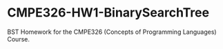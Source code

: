 # CMPE326-HW1-BinarySearchTree
BST Homework for the CMPE326 (Concepts of Programming Languages) Course.
